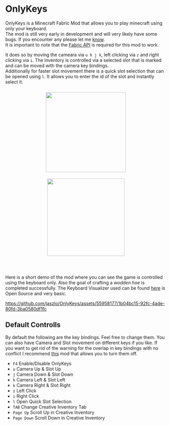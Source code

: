 # OnlyKeys

OnlyKeys is a Minecraft Fabric Mod that allows you to play minecraft using only your keyboard. \
The mod is still very early in development and will very likely have some bugs. If you encounter any please let me [know](https://github.com/jaszlo/OnlyKeys/issues). \
It is important to note that the [Fabric API](https://modrinth.com/mod/fabric-api) is required for this mod to work.

It does so by moving the cameara via `u h j k`, left clicking via `z` and right clicking via `i`.
The inventory is controlled via a selected slot that is marked and can be moved with the camera key bindings. \
Additionally for faster slot movement there is a quick slot selection that can be opened using `l`. It allows you to enter 
the id of the slot and instantly select it.

<div style="display: flex; justify-content: center; align-items: center; flex-wrap: wrap; text-align: center;" align:"center">
<img src="https://github.com/jaszlo/OnlyKeys/assets/55958177/ab6dd82f-129e-4847-851a-12f699951026" style="width: 250px; height: auto; margin: 10px;">
<img src="https://github.com/jaszlo/OnlyKeys/assets/55958177/cb713239-f24b-4852-b239-2bee41e55c5d" style="width: 242px; height: auto; margin: 10px;">
</div>
<br>
<br>


Here is a short demo of the mod where you can see the game is controlled using the keyboard only. Also the goal of crafting a *wodden hoe* is completed successfully.
The Keyboard Visualizer used can be found [here](https://github.com/jaszlo/KeyboardVisualizer) is Open Source and very basic.

https://github.com/jaszlo/OnlyKeys/assets/55958177/1b04bc15-92fc-4ade-80fd-3ba0580df1fc


## Default Controlls
By default the following are the key bindings. Feel free to change them. You can also have Camera and Slot movement on different keys if you like.
If you want to get rid of the warning for the overlap in key bindings with no conflict I recommend [this](https://modrinth.com/mod/nokeybindwarnings) mod that allows you to turn them off.


- `F4` Enable/Disable OnlyKeys
- `u` Camera Up & Slot Up
- `j` Camera Down & Slot Down
- `h` Camera Left & Slot Left
- `k` Camera Right & Slot Right
- `z` Left Click
- `i` Right Click
- `l` Open Quick Slot Selection
- `TAB` Change Creative Inventory Tab
- `Page Up` Scroll Up in Creative Inventory
- `Page Down` Scroll Down in Creative Inventory







